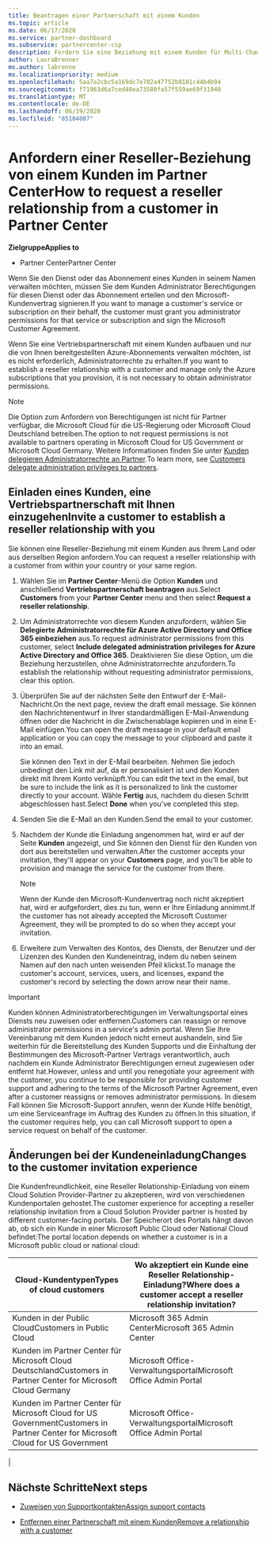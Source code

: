 ```yaml
---
title: Beantragen einer Partnerschaft mit einem Kunden
ms.topic: article
ms.date: 06/17/2020
ms.service: partner-dashboard
ms.subservice: partnercenter-csp
description: Fordern Sie eine Beziehung mit einem Kunden für Multi-Channel-Szenarien mit mehreren Partnern an, oder wenn Ihre delegierten Administratorrechte für einen Kunden wieder hergestellt werden müssen.
author: LauraBrenner
ms.author: labrenne
ms.localizationpriority: medium
ms.openlocfilehash: 5aa7a2cbc5a169dc7e702a47752b8101c44b4b94
ms.sourcegitcommit: f71963d6a7ced48ea73580fa57f559ae69f31940
ms.translationtype: MT
ms.contentlocale: de-DE
ms.lasthandoff: 06/19/2020
ms.locfileid: "85104087"
---
```

# <a name="how-to-request-a-reseller-relationship-from-a-customer-in-partner-center"></a><span data-ttu-id="68c2f-103">Anfordern einer Reseller-Beziehung von einem Kunden im Partner Center</span><span class="sxs-lookup"><span data-stu-id="68c2f-103">How to request a reseller relationship from a customer in Partner Center</span></span>

<span data-ttu-id="68c2f-104">**Zielgruppe**</span><span class="sxs-lookup"><span data-stu-id="68c2f-104">**Applies to**</span></span>

- <span data-ttu-id="68c2f-105">Partner Center</span><span class="sxs-lookup"><span data-stu-id="68c2f-105">Partner Center</span></span>

<span data-ttu-id="68c2f-106">Wenn Sie den Dienst oder das Abonnement eines Kunden in seinem Namen verwalten möchten, müssen Sie dem Kunden Administrator Berechtigungen für diesen Dienst oder das Abonnement erteilen und den Microsoft-Kundenvertrag signieren.</span><span class="sxs-lookup"><span data-stu-id="68c2f-106">If you want to manage a customer's service or subscription on their behalf, the customer must grant you administrator permissions for that service or subscription and sign the Microsoft Customer Agreement.</span></span>

<span data-ttu-id="68c2f-107">Wenn Sie eine Vertriebspartnerschaft mit einem Kunden aufbauen und nur die von Ihnen bereitgestellten Azure-Abonnements verwalten möchten, ist es nicht erforderlich, Administratorrechte zu erhalten.</span><span class="sxs-lookup"><span data-stu-id="68c2f-107">If you want to establish a reseller relationship with a customer and manage only the Azure subscriptions that you provision, it is not necessary to obtain administrator permissions.</span></span>

>[!NOTE] 
><span data-ttu-id="68c2f-108">Die Option zum Anfordern von Berechtigungen ist nicht für Partner verfügbar, die Microsoft Cloud für die US-Regierung oder Microsoft Cloud Deutschland betreiben.</span><span class="sxs-lookup"><span data-stu-id="68c2f-108">The option to not request permissions is not available to partners operating in Microsoft Cloud for US Government or Microsoft Cloud Germany.</span></span> <span data-ttu-id="68c2f-109">Weitere Informationen finden Sie unter [Kunden delegieren Administratorrechte an Partner](https://docs.microsoft.com/partner-center/customers_revoke_admin_privileges).</span><span class="sxs-lookup"><span data-stu-id="68c2f-109">To learn more, see [Customers delegate administration privileges to partners](https://docs.microsoft.com/partner-center/customers_revoke_admin_privileges).</span></span>

## <a name="invite-a-customer-to-establish-a-reseller-relationship-with-you"></a><span data-ttu-id="68c2f-110">Einladen eines Kunden, eine Vertriebspartnerschaft mit Ihnen einzugehen</span><span class="sxs-lookup"><span data-stu-id="68c2f-110">Invite a customer to establish a reseller relationship with you</span></span>

<span data-ttu-id="68c2f-111">Sie können eine Reseller-Beziehung mit einem Kunden aus Ihrem Land oder aus derselben Region anfordern.</span><span class="sxs-lookup"><span data-stu-id="68c2f-111">You can request a reseller relationship with a customer from within your country or your same region.</span></span>

1. <span data-ttu-id="68c2f-112">Wählen Sie im **Partner Center**-Menü die Option **Kunden** und anschließend **Vertriebspartnerschaft beantragen** aus.</span><span class="sxs-lookup"><span data-stu-id="68c2f-112">Select **Customers** from your **Partner Center** menu and then select **Request a reseller relationship**.</span></span>

2. <span data-ttu-id="68c2f-113">Um Administratorrechte von diesem Kunden anzufordern, wählen Sie **Delegierte Administratorrechte für Azure Active Directory und Office 365 einbeziehen** aus.</span><span class="sxs-lookup"><span data-stu-id="68c2f-113">To request administrator permissions from this customer, select **Include delegated administration privileges for Azure Active Directory and Office 365**.</span></span> <span data-ttu-id="68c2f-114">Deaktivieren Sie diese Option, um die Beziehung herzustellen, ohne Administratorrechte anzufordern.</span><span class="sxs-lookup"><span data-stu-id="68c2f-114">To establish the relationship without requesting administrator permissions, clear this option.</span></span>

3. <span data-ttu-id="68c2f-115">Überprüfen Sie auf der nächsten Seite den Entwurf der E-Mail-Nachricht.</span><span class="sxs-lookup"><span data-stu-id="68c2f-115">On the next page, review the draft email message.</span></span> <span data-ttu-id="68c2f-116">Sie können den Nachrichtenentwurf in Ihrer standardmäßigen E-Mail-Anwendung öffnen oder die Nachricht in die Zwischenablage kopieren und in eine E-Mail einfügen.</span><span class="sxs-lookup"><span data-stu-id="68c2f-116">You can open the draft message in your default email application or you can copy the message to your clipboard and paste it into an email.</span></span>

   <span data-ttu-id="68c2f-117">Sie können den Text in der E-Mail bearbeiten. Nehmen Sie jedoch unbedingt den Link mit auf, da er personalisiert ist und den Kunden direkt mit Ihrem Konto verknüpft.</span><span class="sxs-lookup"><span data-stu-id="68c2f-117">You can edit the text in the email, but be sure to include the link as it is personalized to link the customer directly to your account.</span></span> <span data-ttu-id="68c2f-118">Wähle **Fertig** aus, nachdem du diesen Schritt abgeschlossen hast.</span><span class="sxs-lookup"><span data-stu-id="68c2f-118">Select **Done** when you've completed this step.</span></span>

4. <span data-ttu-id="68c2f-119">Senden Sie die E-Mail an den Kunden.</span><span class="sxs-lookup"><span data-stu-id="68c2f-119">Send the email to your customer.</span></span>

5. <span data-ttu-id="68c2f-120">Nachdem der Kunde die Einladung angenommen hat, wird er auf der Seite **Kunden** angezeigt, und Sie können den Dienst für den Kunden von dort aus bereitstellen und verwalten.</span><span class="sxs-lookup"><span data-stu-id="68c2f-120">After the customer accepts your invitation, they'll appear on your **Customers** page, and you'll be able to provision and manage the service for the customer from there.</span></span>

   > [!NOTE]
   > <span data-ttu-id="68c2f-121">Wenn der Kunde den Microsoft-Kundenvertrag noch nicht akzeptiert hat, wird er aufgefordert, dies zu tun, wenn er Ihre Einladung annimmt.</span><span class="sxs-lookup"><span data-stu-id="68c2f-121">If the customer has not already accepted the Microsoft Customer Agreement, they will be prompted to do so when they accept your invitation.</span></span> 

6. <span data-ttu-id="68c2f-122">Erweitere zum Verwalten des Kontos, des Diensts, der Benutzer und der Lizenzen des Kunden den Kundeneintrag, indem du neben seinem Namen auf den nach unten weisenden Pfeil klickst.</span><span class="sxs-lookup"><span data-stu-id="68c2f-122">To manage the customer's account, services, users, and licenses, expand the customer's record by selecting the down arrow near their name.</span></span>

> [!IMPORTANT]  
> <span data-ttu-id="68c2f-123">Kunden können Administratorberechtigungen im Verwaltungsportal eines Diensts neu zuweisen oder entfernen.</span><span class="sxs-lookup"><span data-stu-id="68c2f-123">Customers can reassign or remove administrator permissions in a service's admin portal.</span></span> <span data-ttu-id="68c2f-124">Wenn Sie Ihre Vereinbarung mit dem Kunden jedoch nicht erneut aushandeln, sind Sie weiterhin für die Bereitstellung des Kunden Supports und die Einhaltung der Bestimmungen des Microsoft-Partner Vertrags verantwortlich, auch nachdem ein Kunde Administrator Berechtigungen erneut zugewiesen oder entfernt hat.</span><span class="sxs-lookup"><span data-stu-id="68c2f-124">However, unless and until you renegotiate your agreement with the customer, you continue to be responsible for providing customer support and adhering to the terms of the Microsoft Partner Agreement, even after a customer reassigns or removes administrator permissions.</span></span> <span data-ttu-id="68c2f-125">In diesem Fall können Sie Microsoft-Support anrufen, wenn der Kunde Hilfe benötigt, um eine Serviceanfrage im Auftrag des Kunden zu öffnen.</span><span class="sxs-lookup"><span data-stu-id="68c2f-125">In this situation, if the customer requires help, you can call Microsoft support to open a service request on behalf of the customer.</span></span>

## <a name="changes-to-the-customer-invitation-experience"></a><span data-ttu-id="68c2f-126">Änderungen bei der Kundeneinladung</span><span class="sxs-lookup"><span data-stu-id="68c2f-126">Changes to the customer invitation experience</span></span>

<span data-ttu-id="68c2f-127">Die Kundenfreundlichkeit, eine Reseller Relationship-Einladung von einem Cloud Solution Provider-Partner zu akzeptieren, wird von verschiedenen Kundenportalen gehostet.</span><span class="sxs-lookup"><span data-stu-id="68c2f-127">The customer experience for accepting a reseller relationship invitation from a Cloud Solution Provider partner is hosted by different customer-facing portals.</span></span> <span data-ttu-id="68c2f-128">Der Speicherort des Portals hängt davon ab, ob sich ein Kunde in einer Microsoft Public Cloud oder National Cloud befindet:</span><span class="sxs-lookup"><span data-stu-id="68c2f-128">The portal location depends on whether a customer is in a Microsoft public cloud or national cloud:</span></span>

|<span data-ttu-id="68c2f-129">Cloud-Kundentypen</span><span class="sxs-lookup"><span data-stu-id="68c2f-129">Types of cloud customers</span></span>  | <span data-ttu-id="68c2f-130">Wo akzeptiert ein Kunde eine Reseller Relationship-Einladung?</span><span class="sxs-lookup"><span data-stu-id="68c2f-130">Where does a customer accept a reseller relationship invitation?</span></span> |
|---------|---------
| <span data-ttu-id="68c2f-131">Kunden in der Public Cloud</span><span class="sxs-lookup"><span data-stu-id="68c2f-131">Customers in Public Cloud</span></span> | <span data-ttu-id="68c2f-132">Microsoft 365 Admin Center</span><span class="sxs-lookup"><span data-stu-id="68c2f-132">Microsoft 365 Admin Center</span></span> |
| <span data-ttu-id="68c2f-133">Kunden im Partner Center für Microsoft Cloud Deutschland</span><span class="sxs-lookup"><span data-stu-id="68c2f-133">Customers in Partner Center for Microsoft Cloud Germany</span></span> | <span data-ttu-id="68c2f-134">Microsoft Office-Verwaltungsportal</span><span class="sxs-lookup"><span data-stu-id="68c2f-134">Microsoft Office Admin Portal</span></span> |
| <span data-ttu-id="68c2f-135">Kunden im Partner Center für Microsoft Cloud for US Government</span><span class="sxs-lookup"><span data-stu-id="68c2f-135">Customers in Partner Center for Microsoft Cloud for US Government</span></span> | <span data-ttu-id="68c2f-136">Microsoft Office-Verwaltungsportal</span><span class="sxs-lookup"><span data-stu-id="68c2f-136">Microsoft Office Admin Portal</span></span> |
|

## <a name="next-steps"></a><span data-ttu-id="68c2f-137">Nächste Schritte</span><span class="sxs-lookup"><span data-stu-id="68c2f-137">Next steps</span></span>

- [<span data-ttu-id="68c2f-138">Zuweisen von Supportkontakten</span><span class="sxs-lookup"><span data-stu-id="68c2f-138">Assign support contacts</span></span>](assign-support-contacts.md)

- [<span data-ttu-id="68c2f-139">Entfernen einer Partnerschaft mit einem Kunden</span><span class="sxs-lookup"><span data-stu-id="68c2f-139">Remove a relationship with a customer</span></span>](remove-a-relationship.md)
